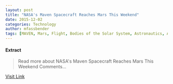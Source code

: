 ```yaml
---
layout: post
title: "NASA's Maven Spacecraft Reaches Mars This Weekend"
date: 2015-12-02
categories: Technology
author: mfassbender
tags: [MAVEN, Mars, Flight, Bodies of the Solar System, Astronautics, Astronomy, Planets of the Solar System, Space science, Spaceflight, Planetary science, Solar System, Outer space, Discovery and exploration of the Solar System, Planets, Space exploration]
---
```





#### Extract
>Read more about NASA&#039;s Maven Spacecraft Reaches Mars This Weekend Comments...



[Visit Link](http://www.pddnet.com/news/2014/09/nasas-maven-spacecraft-reaches-mars-weekend)


